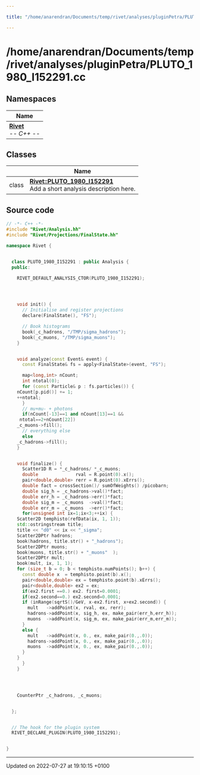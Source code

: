```yaml
---

title: "/home/anarendran/Documents/temp/rivet/analyses/pluginPetra/PLUTO_1980_I152291.cc"

---
```


# /home/anarendran/Documents/temp/rivet/analyses/pluginPetra/PLUTO_1980_I152291.cc



## Namespaces

| Name           |
| -------------- |
| **[Rivet](http://example.org/namespaces/namespacerivet/)** <br>-*- C++ -*-  |

## Classes

|                | Name           |
| -------------- | -------------- |
| class | **[Rivet::PLUTO_1980_I152291](http://example.org/classes/classrivet_1_1pluto__1980__i152291/)** <br>Add a short analysis description here.  |




## Source code

```cpp
// -*- C++ -*-
#include "Rivet/Analysis.hh"
#include "Rivet/Projections/FinalState.hh"

namespace Rivet {


  class PLUTO_1980_I152291 : public Analysis {
  public:

    RIVET_DEFAULT_ANALYSIS_CTOR(PLUTO_1980_I152291);




    void init() {
      // Initialise and register projections
      declare(FinalState(), "FS");

      // Book histograms
      book(_c_hadrons, "/TMP/sigma_hadrons");
      book(_c_muons, "/TMP/sigma_muons");
    }


    void analyze(const Event& event) {
      const FinalState& fs = apply<FinalState>(event, "FS");

      map<long,int> nCount;
      int ntotal(0);
      for (const Particle& p : fs.particles()) {
    nCount[p.pid()] += 1;
    ++ntotal;
      }
      // mu+mu- + photons
      if(nCount[-13]==1 and nCount[13]==1 &&
     ntotal==2+nCount[22])
    _c_muons->fill();
      // everything else
      else
    _c_hadrons->fill();
    }


    void finalize() {
      Scatter1D R = *_c_hadrons/ *_c_muons;
      double              rval = R.point(0).x();
      pair<double,double> rerr = R.point(0).xErrs();
      double fact = crossSection()/ sumOfWeights() /picobarn;
      double sig_h = _c_hadrons->val()*fact;
      double err_h = _c_hadrons->err()*fact;
      double sig_m = _c_muons  ->val()*fact;
      double err_m = _c_muons  ->err()*fact;
      for(unsigned int ix=1;ix<3;++ix) {
    Scatter2D temphisto(refData(ix, 1, 1));
    std::ostringstream title;
    title << "d0" << ix << "_sigma";
    Scatter2DPtr hadrons;
    book(hadrons, title.str() + "_hadrons");
    Scatter2DPtr muons;
    book(muons, title.str() + "_muons"  );
    Scatter2DPtr mult;
    book(mult, ix, 1, 1);
    for (size_t b = 0; b < temphisto.numPoints(); b++) {
      const double x  = temphisto.point(b).x();
      pair<double,double> ex = temphisto.point(b).xErrs();
      pair<double,double> ex2 = ex;
      if(ex2.first ==0.) ex2. first=0.0001;
      if(ex2.second==0.) ex2.second=0.0001;
      if (inRange(sqrtS()/GeV, x-ex2.first, x+ex2.second)) {
        mult   ->addPoint(x, rval, ex, rerr);
        hadrons->addPoint(x, sig_h, ex, make_pair(err_h,err_h));
        muons  ->addPoint(x, sig_m, ex, make_pair(err_m,err_m));
      }
      else {
        mult   ->addPoint(x, 0., ex, make_pair(0.,.0));
        hadrons->addPoint(x, 0., ex, make_pair(0.,.0));
        muons  ->addPoint(x, 0., ex, make_pair(0.,.0));
      }
    }
      }
    }




    CounterPtr _c_hadrons, _c_muons;


  };


  // The hook for the plugin system
  RIVET_DECLARE_PLUGIN(PLUTO_1980_I152291);


}
```


-------------------------------

Updated on 2022-07-27 at 19:10:15 +0100
